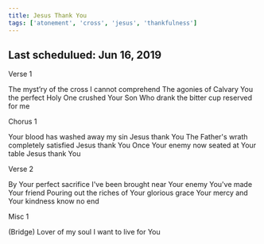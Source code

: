 ```yaml
---
title: Jesus Thank You
tags: ['atonement', 'cross', 'jesus', 'thankfulness']
---
```


## Last schedulued: Jun 16, 2019          

Verse 1

The myst’ry of the cross I cannot comprehend
The agonies of Calvary
You the perfect Holy One crushed Your Son
Who drank the bitter cup reserved for me

Chorus 1

Your blood has washed away my sin
Jesus thank You
The Father's wrath completely satisfied
Jesus thank You
Once Your enemy now seated at Your table
Jesus thank You

Verse 2

By Your perfect sacrifice I've been brought near
Your enemy You've made Your friend
Pouring out the riches of Your glorious grace
Your mercy and Your kindness know no end

Misc 1

(Bridge)
Lover of my soul I want to live for You
